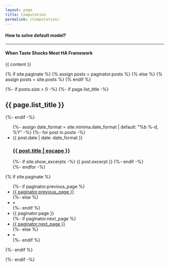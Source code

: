 ```yaml
---
layout: page
title: Computation
permalink: /Computation/
---
```


#### How to solve default model?

---

#### When Taste Shocks Meet HA Framework

{{ content }}

{% if site.paginate %}
{% assign posts = paginator.posts %}
{% else %}
{% assign posts = site.posts %}
{% endif %}


{%- if posts.size > 0 -%}
{%- if page.list_title -%}
  <h2 class="post-list-heading">{{ page.list_title }}</h2>
{%- endif -%}
<ul class="post-list">
  {%- assign date_format = site.minima.date_format | default: "%b %-d, %Y" -%}
  {%- for post in posts -%}
  <li>
	<span class="post-meta">{{ post.date | date: date_format }}</span>
	<h3>
	  <a class="post-link" href="{{ post.url | relative_url }}">
		{{ post.title | escape }}
	  </a>
	</h3>
	{%- if site.show_excerpts -%}
	  {{ post.excerpt }}
	{%- endif -%}
  </li>
  {%- endfor -%}
</ul>

{% if site.paginate %}
  <div class="pager">
	<ul class="pagination">
	{%- if paginator.previous_page %}
	  <li><a href="{{ paginator.previous_page_path | relative_url }}" class="previous-page">{{ paginator.previous_page }}</a></li>
	{%- else %}
	  <li><div class="pager-edge">•</div></li>
	{%- endif %}
	  <li><div class="current-page">{{ paginator.page }}</div></li>
	{%- if paginator.next_page %}
	  <li><a href="{{ paginator.next_page_path | relative_url }}" class="next-page">{{ paginator.next_page }}</a></li>
	{%- else %}
	  <li><div class="pager-edge">•</div></li>
	{%- endif %}
	</ul>
  </div>
{%- endif %}

{%- endif -%}
